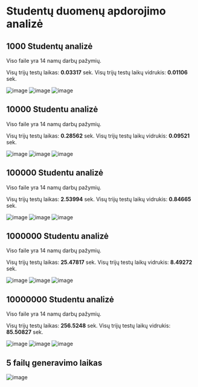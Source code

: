# Studentų duomenų apdorojimo analizė

## 1000 Studentų analizė

Viso faile yra 14 namų darbų pažymių.

Visų trijų testų laikas: **0.03317** sek.
Visų trijų testų laikų vidrukis: **0.01106** sek.

![image](https://raw.githubusercontent.com/Nerius123/OOP/refs/heads/v0.4/1000/Screenshot%202025-03-07%20000334.png)
![image](https://raw.githubusercontent.com/Nerius123/OOP/refs/heads/v0.4/1000/Screenshot%202025-03-07%20000412.png)
![image](https://raw.githubusercontent.com/Nerius123/OOP/refs/heads/v0.4/1000/Screenshot%202025-03-07%20000434.png)

## 10000 Studentu analizė

Viso faile yra 14 namų darbų pažymių.

Visų trijų testų laikas: **0.28562** sek.
Visų trijų testų laikų vidrukis: **0.09521** sek.

![image](https://raw.githubusercontent.com/Nerius123/OOP/refs/heads/v0.4/10000/Screenshot%202025-03-07%20000506.png)
![image](https://raw.githubusercontent.com/Nerius123/OOP/refs/heads/v0.4/10000/Screenshot%202025-03-07%20000528.png)
![image](https://raw.githubusercontent.com/Nerius123/OOP/refs/heads/v0.4/10000/Screenshot%202025-03-07%20000550.png)

## 100000 Studentu analizė

Viso faile yra 14 namų darbų pažymių.

Visų trijų testų laikas: **2.53994** sek.
Visų trijų testų laikų vidrukis: **0.84665** sek.

![image](https://raw.githubusercontent.com/Nerius123/OOP/refs/heads/v0.4/100000/Screenshot%202025-03-07%20000621.png)
![image](https://raw.githubusercontent.com/Nerius123/OOP/refs/heads/v0.4/100000/Screenshot%202025-03-07%20000648.png)
![image](https://raw.githubusercontent.com/Nerius123/OOP/refs/heads/v0.4/100000/Screenshot%202025-03-07%20000711.png)

## 1000000 Studentu analizė

Viso faile yra 14 namų darbų pažymių.

Visų trijų testų laikas: **25.47817** sek.
Visų trijų testų laikų vidrukis: **8.49272** sek.

![image](https://raw.githubusercontent.com/Nerius123/OOP/refs/heads/v0.4/1000000/Screenshot%202025-03-07%20000750.png)
![image](https://raw.githubusercontent.com/Nerius123/OOP/refs/heads/v0.4/1000000/Screenshot%202025-03-07%20000830.png)
![image](https://raw.githubusercontent.com/Nerius123/OOP/refs/heads/v0.4/1000000/Screenshot%202025-03-07%20000900.png)

## 10000000 Studentu analizė

Viso faile yra 14 namų darbų pažymių.

Visų trijų testų laikas: **256.5248** sek.
Visų trijų testų laikų vidrukis: **85.50827** sek.

![image](https://raw.githubusercontent.com/Nerius123/OOP/refs/heads/v0.4/10000000/Screenshot%202025-03-07%20001115.png)
![image](https://raw.githubusercontent.com/Nerius123/OOP/refs/heads/v0.4/10000000/Screenshot%202025-03-07%20001304.png)
![image](https://raw.githubusercontent.com/Nerius123/OOP/refs/heads/v0.4/10000000/Screenshot%202025-03-07%20001450.png)

## 5 failų generavimo laikas

![image](https://raw.githubusercontent.com/Nerius123/OOP/refs/heads/v0.4/Bendras/Screenshot%202025-03-07%20000236.png)